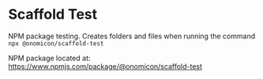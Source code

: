 # Scaffold Test

NPM package testing. Creates folders and files when running the command `npx @onomicon/scaffold-test`

NPM package located at: https://www.npmjs.com/package/@onomicon/scaffold-test
